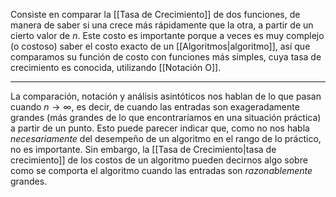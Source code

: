 Consiste en comparar la [[Tasa de Crecimiento]] de dos funciones, de manera de saber si una crece más rápidamente que la otra, a partir de un cierto valor de $n$. 
Este costo es importante porque a veces es muy complejo (o costoso) saber el costo exacto de un [[Algoritmos|algoritmo]], así que comparamos su función de costo con funciones más simples, cuya tasa de crecimiento es conocida, utilizando [[Notación O]].
***
La comparación, notación y análisis asintóticos nos hablan de lo que pasan cuando $n→∞$, es decir, de cuando las entradas son exageradamente grandes (más grandes de lo que encontraríamos en una situación práctica) a partir de un punto. 
Esto puede parecer indicar que, como no nos habla *necesariamente* del desempeño de un algoritmo en el rango de lo práctico, no es importante.
Sin embargo, la [[Tasa de Crecimiento|tasa de crecimiento]] de los costos de un algoritmo pueden decirnos algo sobre como se comporta el algoritmo cuando las entradas son *razonablemente* grandes.
